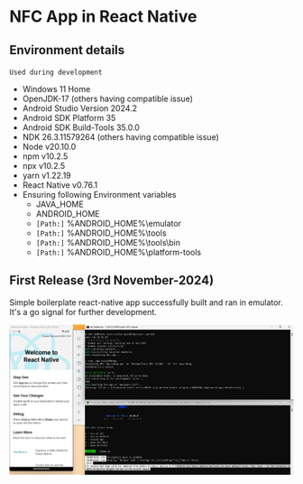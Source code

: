 # NFC App in React Native

## Environment details 
`Used during development`

* Windows 11 Home
* OpenJDK-17 (others having compatible issue)
* Android Studio Version 2024.2
*  Android SDK Platform 35
* Android SDK Build-Tools 35.0.0
* NDK 26.3.11579264 (others having compatible issue)
* Node v20.10.0
* npm v10.2.5 
* npx v10.2.5
* yarn v1.22.19
* React Native v0.76.1
* Ensuring following Environment variables
    - JAVA_HOME
    - ANDROID_HOME
    - `[Path:]` %ANDROID_HOME%\emulator
    - `[Path:]` %ANDROID_HOME%\tools
    - `[Path:]` %ANDROID_HOME%\tools\bin
    - `[Path:]` %ANDROID_HOME%\platform-tools


## First Release (3rd November-2024)
Simple boilerplate react-native app successfully built and ran in emulator. It's a go signal for further development.

![first-run](./static/screenshots/app-first-look.png)